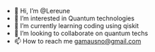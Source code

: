 - 👋 Hi, I’m @Lereune
- 👀 I’m interested in Quantum technologies
- 🌱 I’m currently learning coding using qiskit
- 💞️ I’m looking to collaborate on quantum techs
- 📫 How to reach me gamausno@gmail.com

<!---
Lereune/Lereune is a ✨ special ✨ repository because its `README.md` (this file) appears on your GitHub profile.
You can click the Preview link to take a look at your changes.
--->
